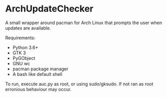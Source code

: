 # ArchUpdateChecker
A small wrapper around pacman for Arch Linux that prompts the user when updates are available.

Requirements:
* Python 3.6+
* GTK 3
* PyGObject
* GNU wc
* pacman package manager
* A bash like default shell

To run, execute auc.py as root, or using sudo/gksudo. If not ran as root erronious behaviour may occur.
